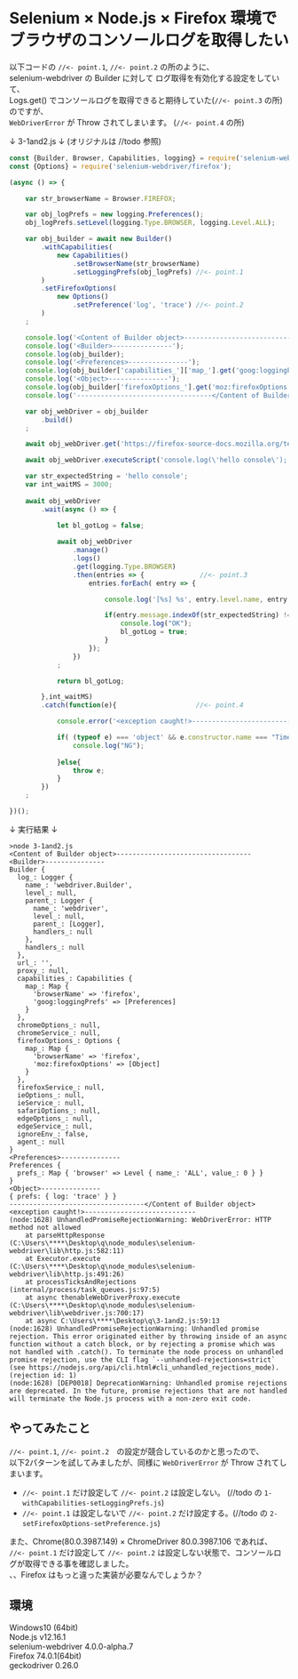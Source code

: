 # Selenium × Node.js × Firefox 環境でブラウザのコンソールログを取得したい

以下コードの `//<- point.1`,  `//<- point.2` の所のように、  
selenium-webdriver の Builder に対して ログ取得を有効化する設定をしていて、  
Logs.get() でコンソールログを取得できると期待していた(`//<- point.3` の所)のですが、  
`WebDriverError` が Throw されてしまいます。  (`//<- point.4` の所)

↓ 3-1and2.js ↓  (オリジナルは //todo 参照)  
```javascript
const {Builder, Browser, Capabilities, logging} = require('selenium-webdriver');
const {Options} = require('selenium-webdriver/firefox');

(async () => {

    var str_browserName = Browser.FIREFOX;

    var obj_logPrefs = new logging.Preferences();
    obj_logPrefs.setLevel(logging.Type.BROWSER, logging.Level.ALL);

    var obj_builder = await new Builder()
        .withCapabilities(
            new Capabilities()
                .setBrowserName(str_browserName)
                .setLoggingPrefs(obj_logPrefs) //<- point.1
        )
        .setFirefoxOptions(
            new Options()
                .setPreference('log', 'trace') //<- point.2
        )
    ;

    console.log('<Content of Builder object>----------------------------------');
    console.log('<Builder>---------------');
    console.log(obj_builder);
    console.log('<Preferences>---------------');
    console.log(obj_builder['capabilities_']['map_'].get('goog:loggingPrefs'));
    console.log('<Object>---------------');
    console.log(obj_builder['firefoxOptions_'].get('moz:firefoxOptions'));
    console.log('----------------------------------</Content of Builder object>');

    var obj_webDriver = obj_builder
        .build()
    ;

    await obj_webDriver.get('https://firefox-source-docs.mozilla.org/testing/geckodriver/TraceLogs.html');

    await obj_webDriver.executeScript('console.log(\'hello console\');');

    var str_expectedString = 'hello console';
    var int_waitMS = 3000;
    
    await obj_webDriver
        .wait(async () => {
            
            let bl_gotLog = false;

            await obj_webDriver
                .manage()
                .logs()
                .get(logging.Type.BROWSER)
                .then(entries => {              //<- point.3
                    entries.forEach( entry => {

                        console.log('[%s] %s', entry.level.name, entry.message);

                        if(entry.message.indexOf(str_expectedString) != (-1)){
                            console.log("OK");
                            bl_gotLog = true;
                        }
                    });
                })
            ;

            return bl_gotLog;

        },int_waitMS)
        .catch(function(e){                    //<- point.4

            console.error('<exception caught!>----------------------------');

            if( (typeof e) === 'object' && e.constructor.name === "TimeoutError"){
                console.log("NG");
            
            }else{
                throw e;
            }
        })
    ;

})();
```

↓ 実行結果 ↓  

```
>node 3-1and2.js
<Content of Builder object>----------------------------------
<Builder>---------------
Builder {
  log_: Logger {
    name_: 'webdriver.Builder',
    level_: null,
    parent_: Logger {
      name_: 'webdriver',
      level_: null,
      parent_: [Logger],
      handlers_: null
    },
    handlers_: null
  },
  url_: '',
  proxy_: null,
  capabilities_: Capabilities {
    map_: Map {
      'browserName' => 'firefox',
      'goog:loggingPrefs' => [Preferences]
    }
  },
  chromeOptions_: null,
  chromeService_: null,
  firefoxOptions_: Options {
    map_: Map {
      'browserName' => 'firefox',
      'moz:firefoxOptions' => [Object]
    }
  },
  firefoxService_: null,
  ieOptions_: null,
  ieService_: null,
  safariOptions_: null,
  edgeOptions_: null,
  edgeService_: null,
  ignoreEnv_: false,
  agent_: null
}
<Preferences>---------------
Preferences {
  prefs_: Map { 'browser' => Level { name_: 'ALL', value_: 0 } }
}
<Object>---------------
{ prefs: { log: 'trace' } }
----------------------------------</Content of Builder object>
<exception caught!>----------------------------
(node:1628) UnhandledPromiseRejectionWarning: WebDriverError: HTTP method not allowed
    at parseHttpResponse (C:\Users\****\Desktop\q\node_modules\selenium-webdriver\lib\http.js:582:11)
    at Executor.execute (C:\Users\****\Desktop\q\node_modules\selenium-webdriver\lib\http.js:491:26)
    at processTicksAndRejections (internal/process/task_queues.js:97:5)
    at async thenableWebDriverProxy.execute (C:\Users\****\Desktop\q\node_modules\selenium-webdriver\lib\webdriver.js:700:17)
    at async C:\Users\****\Desktop\q\3-1and2.js:59:13
(node:1628) UnhandledPromiseRejectionWarning: Unhandled promise rejection. This error originated either by throwing inside of an async function without a catch block, or by rejecting a promise which was not handled with .catch(). To terminate the node process on unhandled promise rejection, use the CLI flag `--unhandled-rejections=strict` (see https://nodejs.org/api/cli.html#cli_unhandled_rejections_mode). (rejection id: 1)
(node:1628) [DEP0018] DeprecationWarning: Unhandled promise rejections are deprecated. In the future, promise rejections that are not handled will terminate the Node.js process with a non-zero exit code.

```

## やってみたこと

`//<- point.1`,  `//<- point.2`　の設定が競合しているのかと思ったので、  
以下2パターンを試してみましたが、同様に `WebDriverError` が Throw されてしまいます。  

 - `//<- point.1` だけ設定して `//<- point.2` は設定しない。 (//todo の `1-withCapabilities-setLoggingPrefs.js`)
 - `//<- point.1` は設定しないで `//<- point.2` だけ設定する。(//todo の `2-setFirefoxOptions-setPreference.js`)

また、Chrome(80.0.3987.149) × ChromeDriver 80.0.3987.106 であれば、  
`//<- point.1` だけ設定して `//<- point.2` は設定しない状態で、コンソールログが取得できる事を確認しました。  
、、Firefox はもっと違った実装が必要なんでしょうか？  

## 環境

Windows10 (64bit)  
Node.js v12.16.1  
selenium-webdriver 4.0.0-alpha.7  
Firefox 74.0.1(64bit)  
geckodriver 0.26.0  
